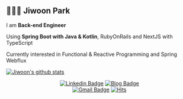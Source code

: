 ## 👨🏻‍💻  Jiwoon Park 

I am **Back-end Engineer**

Using **Spring Boot with Java & Kotlin**, RubyOnRails and NextJS with TypeScript

Currently interested in Functional & Reactive Programming and Spring Webflux

[![Jiwoon's github stats](https://github-readme-stats.vercel.app/api?username=ParkJiwoon)](https://github.com/bcp0109/github-readme-stats)

<div align=center>

[![Linkedin Badge](https://img.shields.io/badge/-LinkedIn-blue?style=flat-square&logo=Linkedin&logoColor=white)](https://www.linkedin.com/in/bcp0109/)
[![Blog Badge](http://img.shields.io/badge/-Tech%20blog-black?style=flat-square&logo=blogger&logoColor=white)](https://bcp0109.tistory.com/)	
[![Gmail Badge](https://img.shields.io/badge/Gmail-d14836?style=flat-square&logo=Gmail&logoColor=white&link=mailto:bcp0109@gmail.com)](mailto:bcp0109@gmail.com)
[![Hits](https://hits.seeyoufarm.com/api/count/incr/badge.svg?url=https%3A%2F%2Fgithub.com%2FParkJiwoon&count_bg=%2379C83D&title_bg=%23555555&icon=&icon_color=%23E7E7E7&title=hits&edge_flat=false)](https://hits.seeyoufarm.com)

</div>
